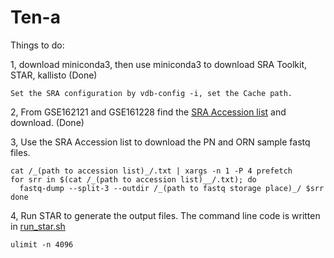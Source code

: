 # Ten-a
Things to do:

1, download miniconda3, then use miniconda3 to download SRA Toolkit, STAR, kallisto (Done)
    
    Set the SRA configuration by vdb-config -i, set the Cache path.

2, From GSE162121 and GSE161228 find the [SRA Accession list](https://github.com/GCphtf/Ten-a/tree/main/Accession_List) and download. (Done)

3, Use the SRA Accession list to download the PN and ORN sample fastq files.

    cat /_(path to accession list)_/.txt | xargs -n 1 -P 4 prefetch
    for srr in $(cat /_(path to accession list)__/.txt); do
      fastq-dump --split-3 --outdir /_(path to fastq storage place)_/ $srr
    done
    
4, Run STAR to generate the output files. The command line code is written in [run_star.sh](https://github.com/GCphtf/Ten-a/tree/main/run_star.sh)

    ulimit -n 4096
    
    




